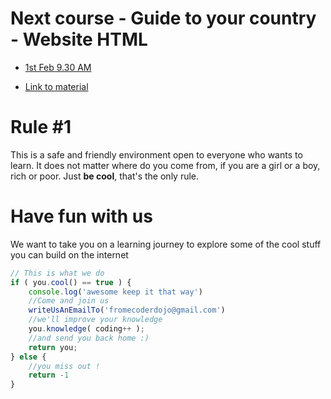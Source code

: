 # Next course - Guide to your country - Website HTML
- [1st Feb 9.30 AM](https://zen.coderdojo.com/events/cb683d8c-6db0-4a0a-94ae-6a1dcc724e76/sessions)

- [Link to material](https://projects.raspberrypi.org/en/projects/cd-beginner-html-css-sushi/1)


# Rule #1
This is a safe and friendly environment open to everyone who wants to learn. It does not matter where do you come from, if you are a girl or a boy, rich or poor. Just **be cool**, that's the only rule.

# Have fun with us
We want to take you on a learning journey to explore some of the cool stuff you can build on the internet

```js
// This is what we do
if ( you.cool() == true ) {
	console.log('awesome keep it that way')
	//Come and join us
	writeUsAnEmailTo('fromecoderdojo@gmail.com')
	//we'll improve your knowledge
	you.knowledge( coding++ );
	//and send you back home :)
	return you;
} else {
	//you miss out !
	return -1
}
```
